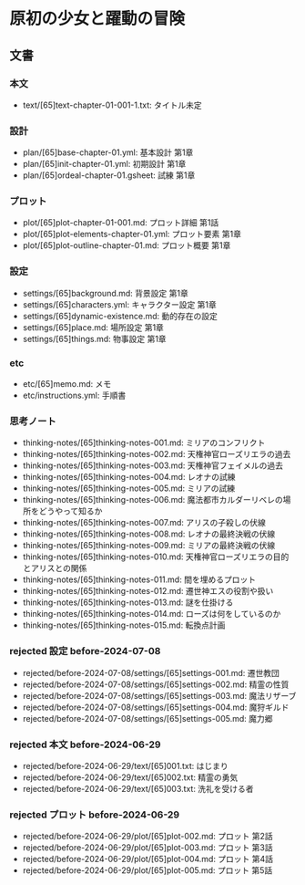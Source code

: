 # 原初の少女と躍動の冒険
## 文書
### 本文
- text/[65]text-chapter-01-001-1.txt: タイトル未定

### 設計
- plan/[65]base-chapter-01.yml:      基本設計 第1章
- plan/[65]init-chapter-01.yml:      初期設計 第1章
- plan/[65]ordeal-chapter-01.gsheet: 試練 第1章

### プロット
- plot/[65]plot-chapter-01-001.md:          プロット詳細 第1話
- plot/[65]plot-elements-chapter-01.yml:    プロット要素 第1章
- plot/[65]plot-outline-chapter-01.md:      プロット概要 第1章

### 設定
- settings/[65]background.md:        背景設定 第1章
- settings/[65]characters.yml:       キャラクター設定 第1章
- settings/[65]dynamic-existence.md: 動的存在の設定
- settings/[65]place.md:             場所設定 第1章
- settings/[65]things.md:            物事設定 第1章

### etc
- etc/[65]memo.md:      メモ
- etc/instructions.yml: 手順書

### 思考ノート
- thinking-notes/[65]thinking-notes-001.md: ミリアのコンフリクト
- thinking-notes/[65]thinking-notes-002.md: 天権神官ローズリエラの過去
- thinking-notes/[65]thinking-notes-003.md: 天権神官フェイメルの過去
- thinking-notes/[65]thinking-notes-004.md: レオナの試練
- thinking-notes/[65]thinking-notes-005.md: ミリアの試練
- thinking-notes/[65]thinking-notes-006.md: 魔法都市カルダーリベレの場所をどうやって知るか
- thinking-notes/[65]thinking-notes-007.md: アリスの子殺しの伏線
- thinking-notes/[65]thinking-notes-008.md: レオナの最終決戦の伏線
- thinking-notes/[65]thinking-notes-009.md: ミリアの最終決戦の伏線
- thinking-notes/[65]thinking-notes-010.md: 天権神官ローズリエラの目的とアリスとの関係
- thinking-notes/[65]thinking-notes-011.md: 間を埋めるプロット
- thinking-notes/[65]thinking-notes-012.md: 遷世神エスの役割や扱い
- thinking-notes/[65]thinking-notes-013.md: 謎を仕掛ける
- thinking-notes/[65]thinking-notes-014.md: ローズは何をしているのか
- thinking-notes/[65]thinking-notes-015.md: 転換点計画

### rejected 設定 before-2024-07-08
- rejected/before-2024-07-08/settings/[65]settings-001.md: 遷世教団
- rejected/before-2024-07-08/settings/[65]settings-002.md: 精霊の性質
- rejected/before-2024-07-08/settings/[65]settings-003.md: 魔法リザーブ
- rejected/before-2024-07-08/settings/[65]settings-004.md: 魔狩ギルド
- rejected/before-2024-07-08/settings/[65]settings-005.md: 魔力郷

### rejected 本文 before-2024-06-29
- rejected/before-2024-06-29/text/[65]001.txt: はじまり
- rejected/before-2024-06-29/text/[65]002.txt: 精霊の勇気
- rejected/before-2024-06-29/text/[65]003.txt: 洗礼を受ける者

### rejected プロット before-2024-06-29
- rejected/before-2024-06-29/plot/[65]plot-002.md: プロット 第2話
- rejected/before-2024-06-29/plot/[65]plot-003.md: プロット 第3話
- rejected/before-2024-06-29/plot/[65]plot-004.md: プロット 第4話
- rejected/before-2024-06-29/plot/[65]plot-005.md: プロット 第5話
